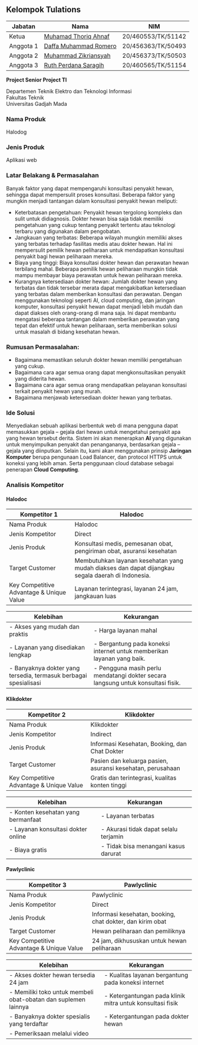 ## Kelompok Tulations

| Jabatan | Nama | NIM |
| --- | --- | --- |
| Ketua | [Muhamad Thoriq Ahnaf](https://github.com/MuhamadThoriqAhnaf) | 20/460553/TK/51142 |
| Anggota 1 | [Daffa Muhammad Romero](https://github.com/daffaromero) | 20/456363/TK/50493 |
| Anggota 2 | [Muhammad Zikriansyah](https://github.com/MuhammadZikriansyah) | 20/456373/TK/50503 |
| Anggota 3 | [Ruth Perdana Saragih](https://github.com/ruthps) | 20/460565/TK/51154 |

**Project Senior Project TI**

Departemen Teknik Elektro dan Teknologi Informasi<br>
Fakultas Teknik<br>
Universitas Gadjah Mada

### Nama Produk
Halodog

### Jenis Produk
Aplikasi web

### Latar Belakang & Permasalahan
Banyak faktor yang dapat mempengaruhi konsultasi penyakit hewan, sehingga dapat mempersulit proses konsultasi. Beberapa faktor yang mungkin menjadi tantangan dalam konsultasi penyakit hewan meliputi: 
- Keterbatasan pengetahuan: Penyakit hewan tergolong kompleks dan sulit untuk didiagnosis. Dokter hewan bisa saja tidak memiliki pengetahuan yang cukup tentang penyakit tertentu atau teknologi terbaru yang digunakan dalam pengobatan.
- Jangkauan yang terbatas: Beberapa wilayah mungkin memiliki akses yang terbatas terhadap fasilitas medis atau dokter hewan. Hal ini mempersulit pemilik hewan peliharaan untuk mendapatkan konsultasi penyakit bagi hewan peliharaan mereka. 
- Biaya yang tinggi: Biaya konsultasi dokter hewan dan perawatan hewan terbilang mahal. Beberapa pemilik hewan peliharaan mungkin tidak mampu membayar biaya perawatan untuk hewan peliharaan mereka. 
- Kurangnya ketersediaan dokter hewan: Jumlah dokter hewan yang terbatas dan tidak tersebar merata dapat mengakibatkan ketersediaan yang terbatas dalam memberikan konsultasi dan perawatan. Dengan menggunakan teknologi seperti AI, cloud computing, dan jaringan komputer, konsultasi penyakit hewan dapat menjadi lebih mudah dan dapat diakses oleh orang-orang di mana saja. Ini dapat membantu mengatasi beberapa tantangan dalam memberikan perawatan yang tepat dan efektif untuk hewan peliharaan, serta memberikan solusi untuk masalah di bidang kesehatan hewan.

### Rumusan Permasalahan:
- Bagaimana memastikan seluruh dokter hewan memiliki pengetahuan yang cukup. 
- Bagaimana cara agar semua orang dapat mengkonsultasikan penyakit yang diderita hewan. 
- Bagaimana cara agar semua orang mendapatkan pelayanan konsultasi terkait penyakit hewan yang murah. 
- Bagaimana menjawab ketersediaan dokter hewan yang terbatas.

### Ide Solusi
Menyediakan sebuah aplikasi berbentuk web di mana pengguna dapat memasukkan gejala – gejala dari hewan untuk mengetahui penyakit apa yang hewan tersebut derita. Sistem ini akan menerapkan **AI** yang digunakan untuk menyimpulkan penyakit dan penangananya, berdasarkan gejala – gejala yang diinputkan. Selain itu, kami akan menggunakan prinsip **Jaringan Komputer** berupa pengunaan Load Balancer, dan protocol HTTPS untuk koneksi yang lebih aman. Serta penggunaan cloud database sebagai penerapan **Cloud Computing**.

### Analisis Kompetitor
#### Halodoc

| Kompetitor 1 | Halodoc |
| --- | --- |
| Nama Produk | Halodoc |
| Jenis Kompetitor | Direct |
| Jenis Produk | Konsultasi medis, pemesanan obat, pengiriman obat, asuransi kesehatan |
| Target Customer | Membutuhkan layanan kesehatan yang mudah diakses dan dapat dijangkau segala daerah di Indonesia. |
| Key Competitive Advantage & Unique Value | Layanan terintegrasi, layanan 24 jam, jangkauan luas |

| Kelebihan | Kekurangan |
| --- | --- |
| - Akses yang mudah dan praktis | - Harga layanan mahal |
| - Layanan yang disediakan lengkap | - Bergantung pada koneksi internet untuk memberikan layanan yang baik. |
| - Banyaknya dokter yang tersedia, termasuk berbagai spesialisasi | - Pengguna masih perlu mendatangi dokter secara langsung untuk konsultasi fisik. |


#### Klikdokter

| Kompetitor 2 | Klikdokter |
| --- | --- |
| Nama Produk | Klikdokter |
| Jenis Kompetitor | Indirect |
| Jenis Produk | Informasi Kesehatan, Booking, dan Chat Dokter |
| Target Customer | Pasien dan keluarga pasien, asuransi kesehatan, perusahaan |
| Key Competitive Advantage & Unique Value | Gratis dan terintegrasi, kualitas konten tinggi |

| Kelebihan | Kekurangan |
| --- | --- |
| - Konten kesehatan yang bermanfaat | - Layanan terbatas |
| - Layanan konsultasi dokter online | - Akurasi tidak dapat selalu terjamin |
| - Biaya gratis | - Tidak bisa menangani kasus darurat |


#### Pawlyclinic

| Kompetitor 3 | Pawlyclinic |
| --- | --- |
| Nama Produk | Pawlyclinic |
| Jenis Kompetitor | Direct |
| Jenis Produk | Informasi kesehatan, booking, chat dokter, dan kirim obat |
| Target Customer | Hewan peliharaan dan pemiliknya |
| Key Competitive Advantage & Unique Value | 24 jam, dikhususkan untuk hewan peliharaan |

| Kelebihan | Kekurangan |
| --- | --- |
| - Akses dokter hewan tersedia 24 jam | - Kualitas layanan bergantung pada koneksi internet |
| - Memiliki toko untuk membeli obat-obatan dan suplemen lainnya | - Ketergantungan pada klinik mitra untuk konsultasi fisik |
| - Banyaknya dokter spesialis yang terdaftar | - Ketergantungan pada dokter hewan |
| - Pemeriksaan melalui video | |
